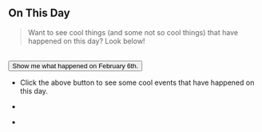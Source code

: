 ## On This Day
> Want to see cool things (and some not so cool things) that have happened on this day? Look below!


<br/>
<button name="button" onclick="getQuotes()" >Show me what happened on February 6th.</button>

<br/>

- <p class="news2_style" id="tips1">Click the above button to see some cool events that have happened on this day.</p>
- <p class="news2_style" id="tips2"></p>
- <p  class="news2_style" id="tips3"></p>


<script>
var healthArray = [
"1932: First Olympic Dog sled race takes place in New York",
"1935: Monopoly goes on sale for the first time",
"1948: Cricket legend Donald Bradman retires hurt in his last innings for the Australian National Team.",
"1911: Rolls-Royce Mascot Chosen",
"1952: King George VI Dies",
"1971: Alan Shepard becomes the first man to hit a golf ball on the Moon. He hid this in his space suit!",
"1943: Frank Sinatra made his singing debut with 'Your Hit Parade'.",
"1958: 8 Man United players died in a British European Airways flight crash from Munich Airport.",
"2003: The infamous Michael Jackson interview 'Living with Michael Jackson' aired on ABC.",
"2007: DoS attack slams the Internet and lasts for 2.5 hours.",	
];
								       
// this function is called upon button click
function getQuotes() {
	var time = new Date().getMilliseconds(); //get current time
	var arrayIndex = time % 15; // get the array index value < 15
	document.getElementById("tips1").innerHTML = healthArray[arrayIndex++]; // replace the p element news 
	if (arrayIndex == 15) {
	    arrayIndex = 0
	} 
	document.getElementById("tips2").innerHTML = healthArray[arrayIndex++]; // replace the p element news 
        if (arrayIndex == 15) {
	    arrayIndex = 0
	} 								      								      
	document.getElementById("tips3").innerHTML = healthArray[arrayIndex++]; // replace the p element news 
        if (arrayIndex == 15) {
	    arrayIndex = 0

}
								      				      
</script>